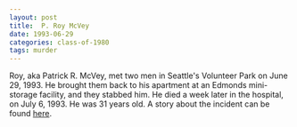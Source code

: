 ```yaml
---
layout: post
title:  P. Roy McVey
date: 1993-06-29
categories: class-of-1980
tags: murder
---
```


Roy, aka Patrick R. McVey, met two men in Seattle's Volunteer Park on June 29, 1993.  He brought them back to his apartment at an Edmonds mini-storage facility, and they stabbed him.  He died a week later in the hospital, on July 6, 1993.  He was 31 years old.   A story about the incident can be found [here](http://tinyurl.com/gvslmh6).


